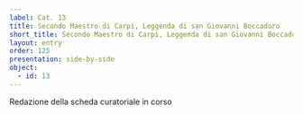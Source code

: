 ```yaml
---
label: Cat. 13
title: Secondo Maestro di Carpi, Leggenda di san Giovanni Boccadoro
short_title: Secondo Maestro di Carpi, Leggenda di san Giovanni Boccadoro
layout: entry
order: 125
presentation: side-by-side
object:
  - id: 13
---
```


Redazione della scheda curatoriale in corso
